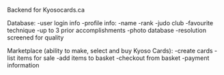 Backend for Kyosocards.ca

Database:
-user login info
-profile info:
  -name
  -rank
  -judo club
  -favourite technique
  -up to 3 prior accomplishments
-photo database
  -resolution screened for quality

Marketplace (ability to make, select and buy Kyoso Cards):
-create cards
-list items for sale
-add items to basket
-checkout from basket
-payment information
